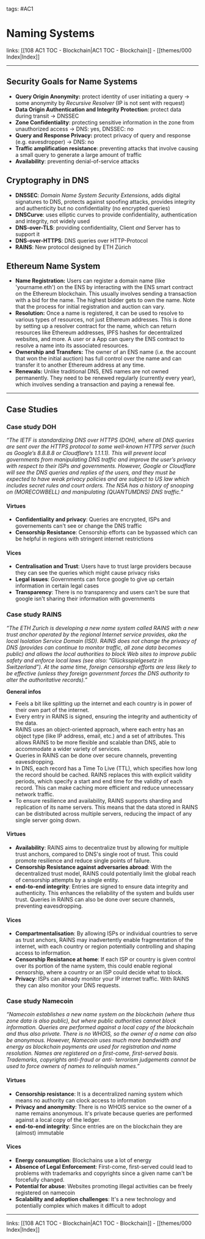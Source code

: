 tags: #AC1 

# Naming Systems

links: [[108 AC1 TOC - Blockchain|AC1 TOC - Blockchain]] - [[themes/000 Index|Index]]

---

## Security Goals for Name Systems

- **Query Origin Anonymity:** protect identity of user initiating a query $\rightarrow$ some anonymity by *Recursive Resolver* (IP is not sent with request)
- **Data Origin Authentication and Integrity Protection**: protect data during transit $\rightarrow$ DNSSEC
- **Zone Confidentiality**: protecting sensitive information in the zone from unauthorized access $\rightarrow$ DNS: yes, DNSSEC: no
- **Query and Response Privacy:** protect privacy of query and response (e.g. eavesdropper) $\rightarrow$ DNS: no
- **Traffic amplification resistance**: preventing attacks that involve causing a small query to generate a large amount of traffic
- **Availability**: preventing denial-of-service attacks

## Cryptography in DNS

- **DNSSEC**: *Domain Name System Security Extensions*, adds digital signatures to DNS, protects against spoofing attacks, provides integrity and authenticity but no confidentiality (no encrypted queries)
- **DNSCurve**: uses elliptic curves to provide confidentiality, authentication and integrity, not widely used
- **DNS-over-TLS**: providing confidentiality, Client *and* Server has to support it
- **DNS-over-HTTPS**: DNS queries over HTTP-Protocol
- **RAINS**: New protocol designed by ETH Zürich

## Ethereum Name System

- **Name Registration:** Users can register a domain name (like 'yourname.eth') on the ENS by interacting with the ENS smart contract on the Ethereum blockchain. This usually involves sending a transaction with a bid for the name. The highest bidder gets to own the name. Note that the process for initial registration and auction can vary.
- **Resolution:** Once a name is registered, it can be used to resolve to various types of resources, not just Ethereum addresses. This is done by setting up a resolver contract for the name, which can return resources like Ethereum addresses, IPFS hashes for decentralized websites, and more. A user or a App can query the ENS contract to resolve a name into its associated resources.
- **Ownership and Transfers:** The owner of an ENS name (i.e. the account that won the initial auction) has full control over the name and can transfer it to another Ethereum address at any time.
- **Renewals:** Unlike traditional DNS, ENS names are not owned permanently. They need to be renewed regularly (currently every year), which involves sending a transaction and paying a renewal fee.

---

## Case Studies

### Case study DOH

*“The IETF is standardizing DNS over HTTPS (DOH), where all DNS queries are sent over the HTTPS protocol to some well-known HTTPS server (such as Google’s 8.8.8.8 or Cloudflare’s 1.1.1.1). This will prevent local governments from manipulating DNS traffic and improve the user’s privacy with respect to their ISPs and governments. However, Google or Cloudflare will see the DNS queries and replies of the users, and they must be expected to have weak privacy policies and are subject to US law which includes secret rules and court orders. The NSA has a history of snooping on (MORECOWBELL) and manipulating (QUANTUMDNS) DNS traffic.”*

#### Virtues

- **Confidentiality and privacy**: Queries are encrypted, ISPs and governements can't see or change the DNS traffic
- **Censorship Resistance**: Censorship efforts can be bypassed which can be helpful in regions with stringent internet restrictions

#### Vices

- **Centralisation and Trust**: Users have to trust large providers because they can see the queries which might cause privacy risks
- **Legal issues**: Governments can force google to give up certain information in certain legal cases
- **Transparency**: There is no transparency and users can't be sure that google isn't sharing their information with governments

### Case study RAINS

*“The ETH Zurich is developing a new name system called RAINS with a new trust anchor operated by the regional Internet service provides, aka the local Isolation Service Domain (ISD). RAINS does not change the privacy of DNS (provides can continue to monitor traffic, all zone data becomes public) and allows the local authorities to block Web sites to improve public safety and enforce local laws (see also: ”Glücksspielgesetz in Switzerland”). At the same time, foreign censorship efforts are less likely to be effective (unless they foreign government forces the DNS authority to alter the authoritative records).”*

**General infos**

* Feels a bit like splitting up the internet and each country is in power of their own part of the internet.
* Every entry in RAINS is signed, ensuring the integrity and authenticity of the data.
* RAINS uses an object-oriented approach, where each entry has an object type (like IP address, email, etc.) and a set of attributes. This allows RAINS to be more flexible and scalable than DNS, able to accommodate a wider variety of services.
* Queries in RAINS can be done over secure channels, preventing eavesdropping.
* In DNS, each record has a Time To Live (TTL), which specifies how long the record should be cached. RAINS replaces this with explicit validity periods, which specify a start and end time for the validity of each record. This can make caching more efficient and reduce unnecessary network traffic.
* To ensure resilience and availability, RAINS supports sharding and replication of its name servers. This means that the data stored in RAINS can be distributed across multiple servers, reducing the impact of any single server going down.

#### Virtues

- **Availability**: RAINS aims to decentralize trust by allowing for multiple trust anchors, compared to DNS's single root of trust. This could promote resilience and reduce single points of failure.
- **Censorship Resistance against adversaries abroad**: With the decentralized trust model, RAINS could potentially limit the global reach of censorship attempts by a single entity.
- **end-to-end integrity**: Entries are signed to ensure data integrity and authenticity. This enhances the reliability of the system and builds user trust. Queries in RAINS can also be done over secure channels, preventing eavesdropping.

#### Vices

- **Compartmentalisation**: By allowing ISPs or individual countries to serve as trust anchors, RAINS may inadvertently enable fragmentation of the internet, with each country or region potentially controlling and shaping access to information.
- **Censorship Resistance at home**: If each ISP or country is given control over its portion of the name system, this could enable regional censorship, where a country or an ISP could decide what to block.
- **Privacy**: ISPs can already monitor your IP internet traffic. With RAINS they can also monitor your DNS requests. 


### Case study Namecoin

*“Namecoin establishes a new name system on the blockchain (where thus zone data is also public), but where public authorities cannot block information. Queries are performed against a local copy of the blockchain and thus also private. There is no WHOIS, so the owner of a name can also be anonymous. However, Namecoin uses much more bandwidth and energy as blockchain payments are used for registration and name resolution. Names are registered on a first-come, first-served basis. Trademarks, copyrights anti-fraud or anti- terrorism judgements cannot be used to force owners of names to relinquish names.”*

#### Virtues

- **Censorship resistance**: It is a decentralized naming system which means no authority can clock access to information
- **Privacy and anonymity**: There is no WHOIS service so the owner of a name remains anonymous. It's private because queries are performed against a local copy of the ledger.
- **end-to-end integrity**: Since entries are on the blockchain they are (almost) immutable

#### Vices

- **Energy consumption**: Blockchains use a lot of energy
- **Absence of Legal Enforcement**: First-come, first-served could lead to problems with trademarks and copyrights since a given name can't be forcefully changed.
- **Potential for abuse**: Websites promoting illegal activities can be freely registered on namecoin
- **Scalability and adoption challenges**: It's a new technology and potentially complex which makes it difficult to adopt

---
links: [[108 AC1 TOC - Blockchain|AC1 TOC - Blockchain]] - [[themes/000 Index|Index]]
